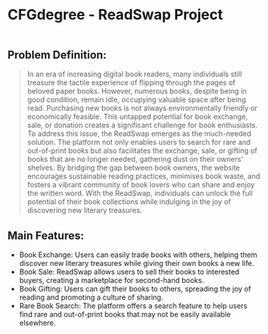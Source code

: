 # CFGdegree - ReadSwap Project

<!-- ![Logo](./Page_TeamProjectInfo/HW2_Screenshots/Logo_small.png) -->

<picture>
    <source media="(prefers-color-scheme: dark)" srcset="./Page_TeamProjectInfo/HW2_Screenshots/Logo_small_BW.png">
    <source media="(prefers-color-scheme: light)" srcset="./Page_TeamProjectInfo/HW2_Screenshots/Logo_small.png">
    <img alt="Logo_small" src="./HW2_Screenshots/Logo_small.png" width="2.5cm">
</picture>

## Problem Definition:
>In an era of increasing digital book readers, many individuals still treasure the tactile experience of flipping through the pages of beloved paper books. However, numerous books, despite being in good condition, remain idle, occupying valuable space after being read. Purchasing new books is not always environmentally friendly or economically feasible. This untapped potential for book exchange, sale, or donation creates a significant challenge for book enthusiasts.
>To address this issue, the ReadSwap emerges as the much-needed solution. The platform not only enables users to search for rare and out-of-print books but also facilitates the exchange, sale, or gifting of books that are no longer needed, gathering dust on their owners' shelves. By bridging the gap between book owners, the website encourages sustainable reading practices, minimises book waste, and fosters a vibrant community of book lovers who can share and enjoy the written word. With the ReadSwap, individuals can unlock the full potential of their book collections while indulging in the joy of discovering new literary treasures.

## Main Features:
- Book Exchange: Users can easily trade books with others, helping them discover new literary treasures while giving their own books a new life.
- Book Sale: ReadSwap allows users to sell their books to interested buyers, creating a marketplace for second-hand books.
- Book Gifting: Users can gift their books to others, spreading the joy of reading and promoting a culture of sharing.
- Rare Book Search: The platform offers a search feature to help users find rare and out-of-print books that may not be easily available elsewhere.
